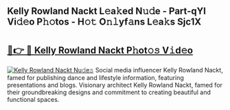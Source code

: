 ## Kelly Rowland Nackt L𝚎a𝚔ed N𝚞𝚍e - Part-qYI Vi𝚍𝚎o P𝚑𝚘tos - H𝚘𝚝 O𝚗𝚕yf𝚊ns L𝚎a𝚔s Sjc1X

# <h2><a href="http://kff6t0t.oniu.top/?m=Kelly+Rowland+Nackt">🔗👉 🔴 Kelly Rowland Nackt P𝚑ot𝚘𝚜 V𝚒d𝚎o</a></h2>

[![Kelly Rowland Nackt Nu𝚍e𝚜](https://i.imgur.com/0qMVB7G.gif)](http://kff6t0t.oniu.top/?m=Kelly+Rowland+Nackt)
Social media influencer Kelly Rowland Nackt, famed for publishing dance and lifestyle information, featuring presentations and blogs. Visionary architect Kelly Rowland Nackt, famed for their groundbreaking designs and commitment to creating beautiful and functional spaces.  
